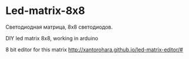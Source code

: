 # Led-matrix-8x8
Светодиодная матрица, 8x8 светодиодов.

DIY led matrix 8x8, working in arduino

8 bit editor for this matrix http://xantorohara.github.io/led-matrix-editor/#
